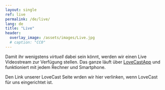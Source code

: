 ```yaml
---
layout: single
ref: live
permalink: /de/live/
lang: de
title: "Live"
header:
  overlay_image: /assets/images/Live.jpg
  # caption: "CC0"
---
```


Damit ihr wenigstens *virtuell* dabei sein könnt,  werden wir einen Live Videostream zur Verfügung stellen.
Das ganze läuft über [LoveCastApp](https://www.lovecastapp.com/) und funktioniert mit jedem Rechner und Smartphone.

Den Link unserer LoveCast Seite wrden wir hier verlinken, wenn LoveCast für uns eingerichtet ist.